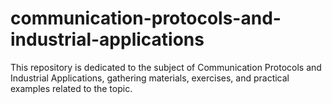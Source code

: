 # communication-protocols-and-industrial-applications
This repository is dedicated to the subject of Communication Protocols and Industrial Applications, gathering materials, exercises, and practical examples related to the topic.
